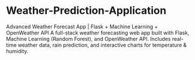 # Weather-Prediction-Application
Advanced Weather Forecast App | Flask + Machine Learning + OpenWeather API   A full-stack weather forecasting web app built with Flask, Machine Learning (Random Forest), and OpenWeather API.   Includes real-time weather data, rain prediction, and interactive charts for temperature &amp; humidity.

